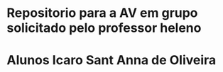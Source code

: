 # Repositorio para a AV em grupo solicitado pelo professor heleno
# Alunos Icaro Sant Anna de Oliveira
